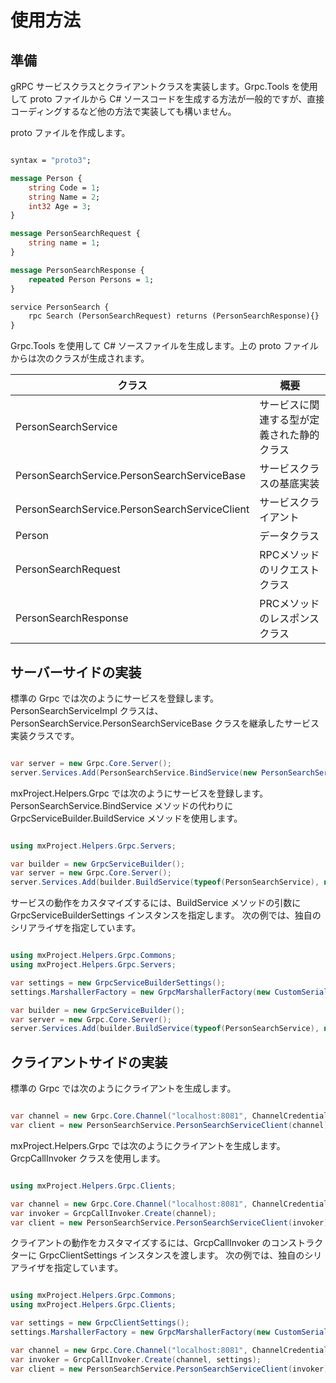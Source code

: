 # 使用方法 #

## 準備 ##

gRPC サービスクラスとクライアントクラスを実装します。Grpc.Tools を使用して proto ファイルから C# ソースコードを生成する方法が一般的ですが、直接コーディングするなど他の方法で実装しても構いません。

proto ファイルを作成します。

```protobuf

syntax = "proto3";

message Person {
    string Code = 1;
    string Name = 2;
    int32 Age = 3;
}

message PersonSearchRequest {
	string name = 1;
}

message PersonSearchResponse {
	repeated Person Persons = 1;
}

service PersonSearch {
	rpc Search (PersonSearchRequest) returns (PersonSearchResponse){}
}

```

Grpc.Tools を使用して C# ソースファイルを生成します。上の proto ファイルからは次のクラスが生成されます。

|クラス|概要|
-|-
|PersonSearchService|サービスに関連する型が定義された静的クラス|
|PersonSearchService.PersonSearchServiceBase|サービスクラスの基底実装|
|PersonSearchService.PersonSearchServiceClient|サービスクライアント|
|Person|データクラス|
|PersonSearchRequest|RPCメソッドのリクエストクラス|
|PersonSearchResponse|PRCメソッドのレスポンスクラス|


## サーバーサイドの実装 ##

標準の Grpc では次のようにサービスを登録します。
PersonSearchServiceImpl クラスは、PersonSearchService.PersonSearchServiceBase クラスを継承したサービス実装クラスです。

```csharp

var server = new Grpc.Core.Server();
server.Services.Add(PersonSearchService.BindService(new PersonSearchServiceImpl()));

```

mxProject.Helpers.Grpc では次のようにサービスを登録します。
PersonSearchService.BindService メソッドの代わりに GrpcServiceBuilder.BuildService メソッドを使用します。

```csharp

using mxProject.Helpers.Grpc.Servers;

var builder = new GrpcServiceBuilder();
var server = new Grpc.Core.Server();
server.Services.Add(builder.BuildService(typeof(PersonSearchService), new PersonSearchServiceImpl()));

```

サービスの動作をカスタマイズするには、BuildService メソッドの引数に GrpcServiceBuilderSettings インスタンスを指定します。
次の例では、独自のシリアライザを指定しています。

```csharp

using mxProject.Helpers.Grpc.Commons;
using mxProject.Helpers.Grpc.Servers;

var settings = new GrpcServiceBuilderSettings();
settings.MarshallerFactory = new GrpcMarshallerFactory(new CustomSerializer());

var builder = new GrpcServiceBuilder();
var server = new Grpc.Core.Server();
server.Services.Add(builder.BuildService(typeof(PersonSearchService), new PersonSearchServiceImpl(), settings));

```


## クライアントサイドの実装 ##

標準の Grpc では次のようにクライアントを生成します。

```csharp

var channel = new Grpc.Core.Channel("localhost:8081", ChannelCredentials.Insecure);
var client = new PersonSearchService.PersonSearchServiceClient(channel);

```

mxProject.Helpers.Grpc では次のようにクライアントを生成します。
GrcpCallInvoker クラスを使用します。

```csharp

using mxProject.Helpers.Grpc.Clients;

var channel = new Grpc.Core.Channel("localhost:8081", ChannelCredentials.Insecure);
var invoker = GrcpCallInvoker.Create(channel);
var client = new PersonSearchService.PersonSearchServiceClient(invoker);

```

クライアントの動作をカスタマイズするには、GrcpCallInvoker のコンストラクターに GrpcClientSettings インスタンスを渡します。
次の例では、独自のシリアライザを指定しています。

```csharp

using mxProject.Helpers.Grpc.Commons;
using mxProject.Helpers.Grpc.Clients;

var settings = new GrpcClientSettings();
settings.MarshallerFactory = new GrpcMarshallerFactory(new CustomSerializer());

var channel = new Grpc.Core.Channel("localhost:8081", ChannelCredentials.Insecure);
var invoker = GrcpCallInvoker.Create(channel, settings);
var client = new PersonSearchService.PersonSearchServiceClient(invoker);

```
